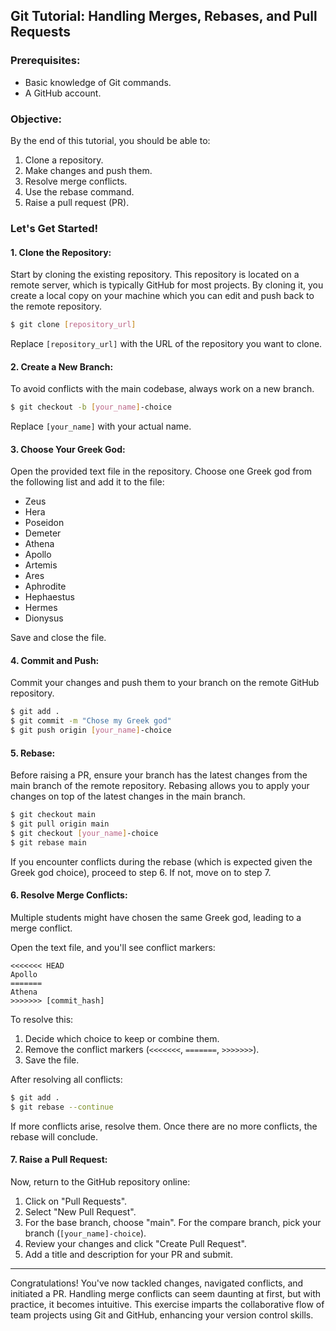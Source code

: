 ## Git Tutorial: Handling Merges, Rebases, and Pull Requests

### Prerequisites:
- Basic knowledge of Git commands.
- A GitHub account.

### Objective:
By the end of this tutorial, you should be able to:
1. Clone a repository.
2. Make changes and push them.
3. Resolve merge conflicts.
4. Use the rebase command.
5. Raise a pull request (PR).

### Let's Get Started!

#### 1. Clone the Repository:

Start by cloning the existing repository. This repository is located on a remote server, which is typically GitHub for most projects. By cloning it, you create a local copy on your machine which you can edit and push back to the remote repository.

```bash
$ git clone [repository_url] 
```

Replace `[repository_url]` with the URL of the repository you want to clone.

#### 2. Create a New Branch:

To avoid conflicts with the main codebase, always work on a new branch. 

```bash
$ git checkout -b [your_name]-choice
```

Replace `[your_name]` with your actual name.

#### 3. Choose Your Greek God:

Open the provided text file in the repository. Choose one Greek god from the following list and add it to the file:

- Zeus
- Hera
- Poseidon
- Demeter
- Athena
- Apollo
- Artemis
- Ares
- Aphrodite
- Hephaestus
- Hermes
- Dionysus

Save and close the file.

#### 4. Commit and Push:

Commit your changes and push them to your branch on the remote GitHub repository.

```bash
$ git add .
$ git commit -m "Chose my Greek god"
$ git push origin [your_name]-choice
```

#### 5. Rebase:

Before raising a PR, ensure your branch has the latest changes from the main branch of the remote repository. Rebasing allows you to apply your changes on top of the latest changes in the main branch.

```bash
$ git checkout main
$ git pull origin main
$ git checkout [your_name]-choice
$ git rebase main
```

If you encounter conflicts during the rebase (which is expected given the Greek god choice), proceed to step 6. If not, move on to step 7.

#### 6. Resolve Merge Conflicts:

Multiple students might have chosen the same Greek god, leading to a merge conflict.

Open the text file, and you'll see conflict markers:

```
<<<<<<< HEAD
Apollo
=======
Athena
>>>>>>> [commit_hash]
```

To resolve this:

1. Decide which choice to keep or combine them.
2. Remove the conflict markers (`<<<<<<<`, `=======`, `>>>>>>>`).
3. Save the file.

After resolving all conflicts:

```bash
$ git add .
$ git rebase --continue
```

If more conflicts arise, resolve them. Once there are no more conflicts, the rebase will conclude.

#### 7. Raise a Pull Request:

Now, return to the GitHub repository online:

1. Click on "Pull Requests".
2. Select "New Pull Request".
3. For the base branch, choose "main". For the compare branch, pick your branch (`[your_name]-choice`).
4. Review your changes and click "Create Pull Request".
5. Add a title and description for your PR and submit.

---

Congratulations! You've now tackled changes, navigated conflicts, and initiated a PR. Handling merge conflicts can seem daunting at first, but with practice, it becomes intuitive. This exercise imparts the collaborative flow of team projects using Git and GitHub, enhancing your version control skills.
